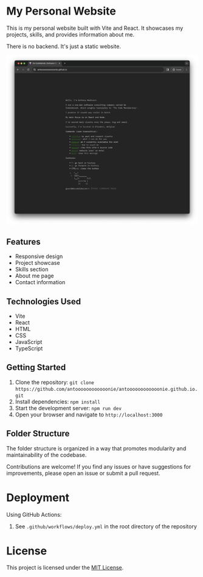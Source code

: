 # My Personal Website

This is my personal website built with Vite and React. It showcases my projects, skills, and provides information about me.

There is no backend. It's just a static website.

![Preview of the website](./src/assets/image.png)

## Features

- Responsive design
- Project showcase
- Skills section
- About me page
- Contact information

## Technologies Used

- Vite
- React
- HTML
- CSS
- JavaScript
- TypeScript

## Getting Started

1. Clone the repository: `git clone https://github.com/antoooooooooooonie/antoooooooooooonie.github.io.git`
2. Install dependencies: `npm install`
3. Start the development server: `npm run dev`
4. Open your browser and navigate to `http://localhost:3000`

## Folder Structure

The folder structure is organized in a way that promotes modularity and maintainability of the codebase.

Contributions are welcome! If you find any issues or have suggestions for improvements, please open an issue or submit a pull request.

# Deployment

Using GitHub Actions:

1. See `.github/workflows/deploy.yml` in the root directory of the repository

# License

This project is licensed under the [MIT License](LICENSE).